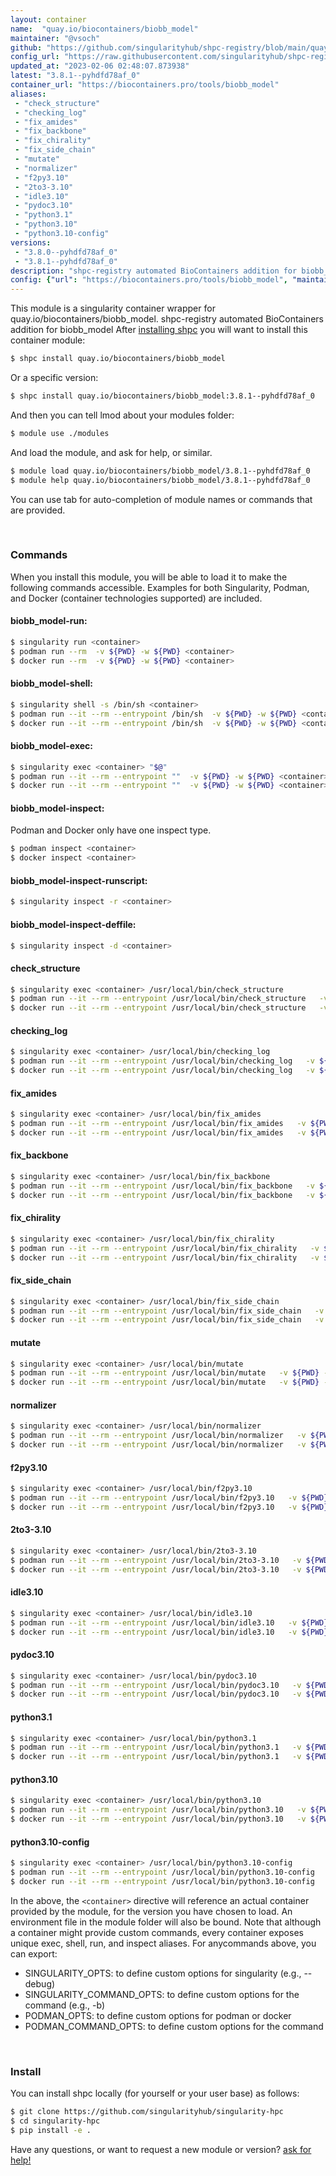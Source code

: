 ```yaml
---
layout: container
name:  "quay.io/biocontainers/biobb_model"
maintainer: "@vsoch"
github: "https://github.com/singularityhub/shpc-registry/blob/main/quay.io/biocontainers/biobb_model/container.yaml"
config_url: "https://raw.githubusercontent.com/singularityhub/shpc-registry/main/quay.io/biocontainers/biobb_model/container.yaml"
updated_at: "2023-02-06 02:48:07.873938"
latest: "3.8.1--pyhdfd78af_0"
container_url: "https://biocontainers.pro/tools/biobb_model"
aliases:
 - "check_structure"
 - "checking_log"
 - "fix_amides"
 - "fix_backbone"
 - "fix_chirality"
 - "fix_side_chain"
 - "mutate"
 - "normalizer"
 - "f2py3.10"
 - "2to3-3.10"
 - "idle3.10"
 - "pydoc3.10"
 - "python3.1"
 - "python3.10"
 - "python3.10-config"
versions:
 - "3.8.0--pyhdfd78af_0"
 - "3.8.1--pyhdfd78af_0"
description: "shpc-registry automated BioContainers addition for biobb_model"
config: {"url": "https://biocontainers.pro/tools/biobb_model", "maintainer": "@vsoch", "description": "shpc-registry automated BioContainers addition for biobb_model", "latest": {"3.8.1--pyhdfd78af_0": "sha256:19b5815d31611fce680b84c10f11a4daf528d6263e8d23473754706b67445f44"}, "tags": {"3.8.0--pyhdfd78af_0": "sha256:b166cdac4abfb4d5e77ff3b74c587a381a42f8d798ab90a2abb5a99b99fa9ea1", "3.8.1--pyhdfd78af_0": "sha256:19b5815d31611fce680b84c10f11a4daf528d6263e8d23473754706b67445f44"}, "docker": "quay.io/biocontainers/biobb_model", "aliases": {"check_structure": "/usr/local/bin/check_structure", "checking_log": "/usr/local/bin/checking_log", "fix_amides": "/usr/local/bin/fix_amides", "fix_backbone": "/usr/local/bin/fix_backbone", "fix_chirality": "/usr/local/bin/fix_chirality", "fix_side_chain": "/usr/local/bin/fix_side_chain", "mutate": "/usr/local/bin/mutate", "normalizer": "/usr/local/bin/normalizer", "f2py3.10": "/usr/local/bin/f2py3.10", "2to3-3.10": "/usr/local/bin/2to3-3.10", "idle3.10": "/usr/local/bin/idle3.10", "pydoc3.10": "/usr/local/bin/pydoc3.10", "python3.1": "/usr/local/bin/python3.1", "python3.10": "/usr/local/bin/python3.10", "python3.10-config": "/usr/local/bin/python3.10-config"}}
---
```


This module is a singularity container wrapper for quay.io/biocontainers/biobb_model.
shpc-registry automated BioContainers addition for biobb_model
After [installing shpc](#install) you will want to install this container module:


```bash
$ shpc install quay.io/biocontainers/biobb_model
```

Or a specific version:

```bash
$ shpc install quay.io/biocontainers/biobb_model:3.8.1--pyhdfd78af_0
```

And then you can tell lmod about your modules folder:

```bash
$ module use ./modules
```

And load the module, and ask for help, or similar.

```bash
$ module load quay.io/biocontainers/biobb_model/3.8.1--pyhdfd78af_0
$ module help quay.io/biocontainers/biobb_model/3.8.1--pyhdfd78af_0
```

You can use tab for auto-completion of module names or commands that are provided.

<br>

### Commands

When you install this module, you will be able to load it to make the following commands accessible.
Examples for both Singularity, Podman, and Docker (container technologies supported) are included.

#### biobb_model-run:

```bash
$ singularity run <container>
$ podman run --rm  -v ${PWD} -w ${PWD} <container>
$ docker run --rm  -v ${PWD} -w ${PWD} <container>
```

#### biobb_model-shell:

```bash
$ singularity shell -s /bin/sh <container>
$ podman run --it --rm --entrypoint /bin/sh  -v ${PWD} -w ${PWD} <container>
$ docker run --it --rm --entrypoint /bin/sh  -v ${PWD} -w ${PWD} <container>
```

#### biobb_model-exec:

```bash
$ singularity exec <container> "$@"
$ podman run --it --rm --entrypoint ""  -v ${PWD} -w ${PWD} <container> "$@"
$ docker run --it --rm --entrypoint ""  -v ${PWD} -w ${PWD} <container> "$@"
```

#### biobb_model-inspect:

Podman and Docker only have one inspect type.

```bash
$ podman inspect <container>
$ docker inspect <container>
```

#### biobb_model-inspect-runscript:

```bash
$ singularity inspect -r <container>
```

#### biobb_model-inspect-deffile:

```bash
$ singularity inspect -d <container>
```


#### check_structure

```bash
$ singularity exec <container> /usr/local/bin/check_structure
$ podman run --it --rm --entrypoint /usr/local/bin/check_structure   -v ${PWD} -w ${PWD} <container> -c " $@"
$ docker run --it --rm --entrypoint /usr/local/bin/check_structure   -v ${PWD} -w ${PWD} <container> -c " $@"
```


#### checking_log

```bash
$ singularity exec <container> /usr/local/bin/checking_log
$ podman run --it --rm --entrypoint /usr/local/bin/checking_log   -v ${PWD} -w ${PWD} <container> -c " $@"
$ docker run --it --rm --entrypoint /usr/local/bin/checking_log   -v ${PWD} -w ${PWD} <container> -c " $@"
```


#### fix_amides

```bash
$ singularity exec <container> /usr/local/bin/fix_amides
$ podman run --it --rm --entrypoint /usr/local/bin/fix_amides   -v ${PWD} -w ${PWD} <container> -c " $@"
$ docker run --it --rm --entrypoint /usr/local/bin/fix_amides   -v ${PWD} -w ${PWD} <container> -c " $@"
```


#### fix_backbone

```bash
$ singularity exec <container> /usr/local/bin/fix_backbone
$ podman run --it --rm --entrypoint /usr/local/bin/fix_backbone   -v ${PWD} -w ${PWD} <container> -c " $@"
$ docker run --it --rm --entrypoint /usr/local/bin/fix_backbone   -v ${PWD} -w ${PWD} <container> -c " $@"
```


#### fix_chirality

```bash
$ singularity exec <container> /usr/local/bin/fix_chirality
$ podman run --it --rm --entrypoint /usr/local/bin/fix_chirality   -v ${PWD} -w ${PWD} <container> -c " $@"
$ docker run --it --rm --entrypoint /usr/local/bin/fix_chirality   -v ${PWD} -w ${PWD} <container> -c " $@"
```


#### fix_side_chain

```bash
$ singularity exec <container> /usr/local/bin/fix_side_chain
$ podman run --it --rm --entrypoint /usr/local/bin/fix_side_chain   -v ${PWD} -w ${PWD} <container> -c " $@"
$ docker run --it --rm --entrypoint /usr/local/bin/fix_side_chain   -v ${PWD} -w ${PWD} <container> -c " $@"
```


#### mutate

```bash
$ singularity exec <container> /usr/local/bin/mutate
$ podman run --it --rm --entrypoint /usr/local/bin/mutate   -v ${PWD} -w ${PWD} <container> -c " $@"
$ docker run --it --rm --entrypoint /usr/local/bin/mutate   -v ${PWD} -w ${PWD} <container> -c " $@"
```


#### normalizer

```bash
$ singularity exec <container> /usr/local/bin/normalizer
$ podman run --it --rm --entrypoint /usr/local/bin/normalizer   -v ${PWD} -w ${PWD} <container> -c " $@"
$ docker run --it --rm --entrypoint /usr/local/bin/normalizer   -v ${PWD} -w ${PWD} <container> -c " $@"
```


#### f2py3.10

```bash
$ singularity exec <container> /usr/local/bin/f2py3.10
$ podman run --it --rm --entrypoint /usr/local/bin/f2py3.10   -v ${PWD} -w ${PWD} <container> -c " $@"
$ docker run --it --rm --entrypoint /usr/local/bin/f2py3.10   -v ${PWD} -w ${PWD} <container> -c " $@"
```


#### 2to3-3.10

```bash
$ singularity exec <container> /usr/local/bin/2to3-3.10
$ podman run --it --rm --entrypoint /usr/local/bin/2to3-3.10   -v ${PWD} -w ${PWD} <container> -c " $@"
$ docker run --it --rm --entrypoint /usr/local/bin/2to3-3.10   -v ${PWD} -w ${PWD} <container> -c " $@"
```


#### idle3.10

```bash
$ singularity exec <container> /usr/local/bin/idle3.10
$ podman run --it --rm --entrypoint /usr/local/bin/idle3.10   -v ${PWD} -w ${PWD} <container> -c " $@"
$ docker run --it --rm --entrypoint /usr/local/bin/idle3.10   -v ${PWD} -w ${PWD} <container> -c " $@"
```


#### pydoc3.10

```bash
$ singularity exec <container> /usr/local/bin/pydoc3.10
$ podman run --it --rm --entrypoint /usr/local/bin/pydoc3.10   -v ${PWD} -w ${PWD} <container> -c " $@"
$ docker run --it --rm --entrypoint /usr/local/bin/pydoc3.10   -v ${PWD} -w ${PWD} <container> -c " $@"
```


#### python3.1

```bash
$ singularity exec <container> /usr/local/bin/python3.1
$ podman run --it --rm --entrypoint /usr/local/bin/python3.1   -v ${PWD} -w ${PWD} <container> -c " $@"
$ docker run --it --rm --entrypoint /usr/local/bin/python3.1   -v ${PWD} -w ${PWD} <container> -c " $@"
```


#### python3.10

```bash
$ singularity exec <container> /usr/local/bin/python3.10
$ podman run --it --rm --entrypoint /usr/local/bin/python3.10   -v ${PWD} -w ${PWD} <container> -c " $@"
$ docker run --it --rm --entrypoint /usr/local/bin/python3.10   -v ${PWD} -w ${PWD} <container> -c " $@"
```


#### python3.10-config

```bash
$ singularity exec <container> /usr/local/bin/python3.10-config
$ podman run --it --rm --entrypoint /usr/local/bin/python3.10-config   -v ${PWD} -w ${PWD} <container> -c " $@"
$ docker run --it --rm --entrypoint /usr/local/bin/python3.10-config   -v ${PWD} -w ${PWD} <container> -c " $@"
```



In the above, the `<container>` directive will reference an actual container provided
by the module, for the version you have chosen to load. An environment file in the
module folder will also be bound. Note that although a container
might provide custom commands, every container exposes unique exec, shell, run, and
inspect aliases. For anycommands above, you can export:

 - SINGULARITY_OPTS: to define custom options for singularity (e.g., --debug)
 - SINGULARITY_COMMAND_OPTS: to define custom options for the command (e.g., -b)
 - PODMAN_OPTS: to define custom options for podman or docker
 - PODMAN_COMMAND_OPTS: to define custom options for the command

<br>

### Install

You can install shpc locally (for yourself or your user base) as follows:

```bash
$ git clone https://github.com/singularityhub/singularity-hpc
$ cd singularity-hpc
$ pip install -e .
```

Have any questions, or want to request a new module or version? [ask for help!](https://github.com/singularityhub/singularity-hpc/issues)